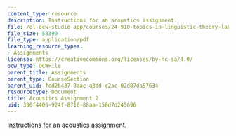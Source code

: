 ```yaml
---
content_type: resource
description: Instructions for an acoustics assignment.
file: /ol-ocw-studio-app/courses/24-910-topics-in-linguistic-theory-laboratory-phonology-spring-2007/396f4406924f871688aa158d7d245696_acoustics.pdf
file_size: 58399
file_type: application/pdf
learning_resource_types:
- Assignments
license: https://creativecommons.org/licenses/by-nc-sa/4.0/
ocw_type: OCWFile
parent_title: Assignments
parent_type: CourseSection
parent_uid: fcd2b437-0aae-a3dd-c2ac-02d87da57634
resourcetype: Document
title: Acoustics Assignment 2
uid: 396f4406-924f-8716-88aa-158d7d245696
---
```

Instructions for an acoustics assignment.